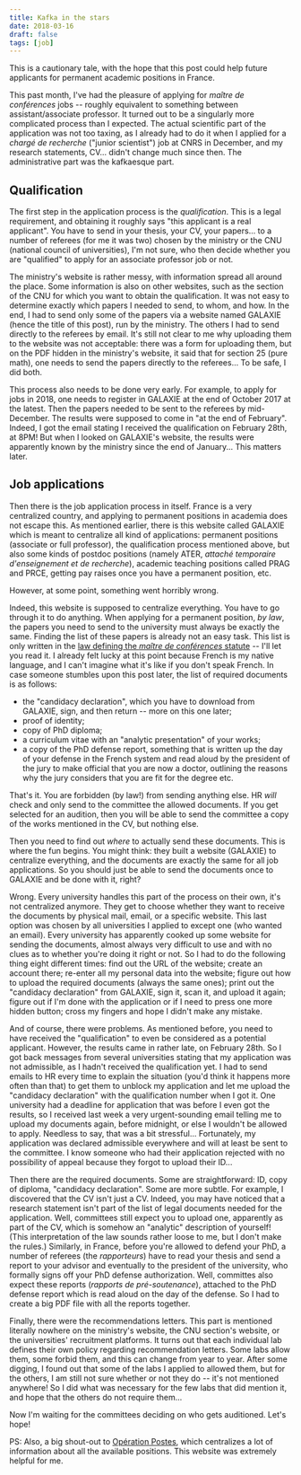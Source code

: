 ```yaml
---
title: Kafka in the stars
date: 2018-03-16
draft: false
tags: [job]
---
```


This is a cautionary tale, with the hope that this post could help future applicants for permanent academic positions in France.

This past month, I've had the pleasure of applying for *maître de conférences* jobs -- roughly equivalent to something between assistant/associate professor.
It turned out to be a singularly more complicated process than I expected.
The actual scientific part of the application was not too taxing, as I already had to do it when I applied for a *chargé de recherche* ("junior scientist") job at CNRS in December, and my research statements, CV... didn't change much since then.
The administrative part was the kafkaesque part.

<!--more-->

## Qualification

The first step in the application process is the *qualification*.
This is a legal requirement, and obtaining it roughly says "this applicant is a real applicant".
You have to send in your thesis, your CV, your papers... to a number of referees (for me it was two) chosen by the ministry or the CNU (national council of universities), I'm not sure, who then decide whether you are "qualified" to apply for an associate professor job or not.

The ministry's website is rather messy, with information spread all around the place.
Some information is also on other websites, such as the section of the CNU for which you want to obtain the qualification.
It was not easy to determine exactly which papers I needed to send, to whom, and how.
In the end, I had to send only some of the papers via a website named GALAXIE (hence the title of this post), run by the ministry.
The others I had to send directly to the referees by email.
It's still not clear to me why uploading them to the website was not acceptable: there was a form for uploading them, but on the PDF hidden in the ministry's website, it said that for section 25 (pure math), one needs to send the papers directly to the referees...
To be safe, I did both.

This process also needs to be done very early.
For example, to apply for jobs in 2018, one needs to register in GALAXIE at the end of October 2017 at the latest.
Then the papers needed to be sent to the referees by mid-December.
The results were supposed to come in "at the end of February".
Indeed, I got the email stating I received the qualification on February 28th, at 8PM!
But when I looked on GALAXIE's website, the results were apparently known by the ministry since the end of January...
This matters later.

## Job applications

Then there is the job application process in itself.
France is a very centralized country, and applying to permanent positions in academia does not escape this.
As mentioned earlier, there is this website called GALAXIE which is meant to centralize all kind of applications: permanent positions (associate or full professor), the qualification process mentioned above, but also some kinds of postdoc positions (namely ATER, *attaché temporaire d'enseignement et de recherche*), academic teaching positions called PRAG and PRCE, getting pay raises once you have a permanent position, etc.

However, at some point, something went horribly wrong.

Indeed, this website is supposed to centralize everything.
You have to go through it to do anything.
When applying for a permanent position, *by law*, the papers you need to send to the university must always be exactly the same.
Finding the list of these papers is already not an easy task.
This list is only written in the [law defining the *maître de conférences* statute](https://www.legifrance.gouv.fr/affichTexte.do?cidTexte=JORFTEXT000030337354&fastPos=1&fastReqId=1358245093&categorieLien=cid&oldAction=rechTexte) -- I'll let you read it.
I already felt lucky at this point because French is my native language, and I can't imagine what it's like if you don't speak French.
In case someone stumbles upon this post later, the list of required documents is as follows:

- the "candidacy declaration", which you have to download from GALAXIE, sign, and then return -- more on this one later;
- proof of identity;
- copy of PhD diploma;
- a curriculum vitae with an "analytic presentation" of your works;
- a copy of the PhD defense report, something that is written up the day of your defense in the French system and read aloud by the president of the jury to make official that you are now a doctor, outlining the reasons why the jury considers that you are fit for the degree etc.

That's it.
You are forbidden (by law!) from sending anything else.
HR *will* check and only send to the committee the allowed documents.
If you get selected for an audition, then you will be able to send the committee a copy of the works mentioned in the CV, but nothing else.

Then you need to find out *where* to actually send these documents.
This is where the fun begins.
You might think: they built a website (GALAXIE) to centralize everything, and the documents are exactly the same for all job applications.
So you should just be able to send the documents once to GALAXIE and be done with it, right?

Wrong.
Every university handles this part of the process on their own, it's not centralized anymore.
They get to choose whether they want to receive the documents by physical mail, email, or a specific website.
This last option was chosen by all universities I applied to except one (who wanted an email).
Every university has apparently cooked up some website for sending the documents, almost always very difficult to use and with no clues as to whether you're doing it right or not.
So I had to do the following thing eight different times: find out the URL of the website; create an account there; re-enter all my personal data into the website; figure out how to upload the required documents (always the same ones); print out the "candidacy declaration" from GALAXIE, sign it, scan it, and upload it again; figure out if I'm done with the application or if I need to press one more hidden button; cross my fingers and hope I didn't make any mistake.

And of course, there were problems.
As mentioned before, you need to have received the "qualification" to even be considered as a potential applicant.
However, the results came in rather late, on February 28th.
So I got back messages from several universities stating that my application was not admissible, as I hadn't received the qualification yet.
I had to send emails to HR every time to explain the situation (you'd think it happens more often than that) to get them to unblock my application and let me upload the "candidacy declaration" with the qualification number when I got it.
One university had a deadline for application that was before I even got the results, so I received last week a very urgent-sounding email telling me to upload my documents again, before midnight, or else I wouldn't be allowed to apply.
Needless to say, that was a bit stressful...
Fortunately, my application was declared admissible everywhere and will at least be sent to the committee.
I know someone who had their application rejected with no possibility of appeal because they forgot to upload their ID...

Then there are the required documents.
Some are straightforward: ID, copy of diploma, "candidacy declaration".
Some are more subtle.
For example, I discovered that the CV isn't just a CV.
Indeed, you may have noticed that a research statement isn't part of the list of legal documents needed for the application.
Well, committees still expect you to upload one, apparently as part of the CV, which is somehow an "analytic" description of yourself!
(This interpretation of the law sounds rather loose to me, but I don't make the rules.)
Similarly, in France, before you're allowed to defend your PhD, a number of referees (the *rapporteurs*) have to read your thesis and send a report to your advisor and eventually to the president of the university, who formally signs off your PhD defense authorization.
Well, committes also expect these reports (*rapports de pré-soutenance*), attached to the PhD defense report which is read aloud on the day of the defense.
So I had to create a big PDF file with all the reports together.

Finally, there were the recommendations letters.
This part is mentioned literally nowhere on the ministry's website, the CNU section's website, or the universities' recruitment platforms.
It turns out that each individual lab defines their own policy regarding recommendation letters.
Some labs allow them, some forbid them, and this can change from year to year.
After some digging, I found out that some of the labs I applied to allowed them, but for the others, I am still not sure whether or not they do -- it's not mentioned anywhere!
So I did what was necessary for the few labs that did mention it, and hope that the others do not require them...

Now I'm waiting for the committees deciding on who gets auditioned.
Let's hope!

PS: Also, a big shout-out to [Opération Postes](http://postes.smai.emath.fr/2018/index.php), which centralizes a lot of information about all the available positions.
This website was extremely helpful for me.
